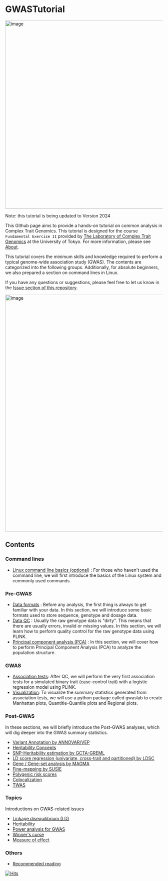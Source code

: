 # GWASTutorial

[<img width="600" alt="image" src="https://github.com/Cloufield/GWASTutorial/assets/40289485/3a188b0f-b693-4cd1-819f-50c4e9ebf816">](https://sites.google.com/edu.k.u-tokyo.ac.jp/kamatanilab/)

Note: this tutorial is being updated to Version 2024

This Github page aims to provide a hands-on tutorial on common analysis in Complex Trait Genomics. This tutorial is designed for the course `Fundamental Exercise II` provided by [The Laboratory of Complex Trait Genomics](https://sites.google.com/edu.k.u-tokyo.ac.jp/kamatanilab/) at the University of Tokyo. For more information, please see [About](https://cloufield.github.io/GWASTutorial/99_About/).

This tutorial covers the minimum skills and knowledge required to perform a typical genome-wide association study (GWAS). The contents are categorized into the following groups. Additionally, for absolute beginners, we also prepared a section on command lines in Linux.

If you have any questions or suggestions, please feel free to let us know in the [Issue section of this repository](https://github.com/Cloufield/GWASTutorial/issues).

<img width="755" alt="image" src="https://github.com/Cloufield/GWASTutorial/assets/40289485/13609a79-2e2d-41f3-af9b-912fc47d57a9">

## Contents

### Command lines
- [Linux command line basics (optional)](https://cloufield.github.io/GWASTutorial/02_Linux_basics/) : For those who haven't used the command line, we will first introduce the basics of the Linux system and commonly used commands.

### Pre-GWAS

- [Data formats](https://cloufield.github.io/GWASTutorial/03_Data_formats/) : Before any analysis, the first thing is always to get familiar with your data. In this section, we will introduce some basic formats used to store sequence, genotype and dosage data.
- [Data QC](https://cloufield.github.io/GWASTutorial/04_Data_QC/) : Usually the raw genotype data is "dirty". This means that there are usually errors, invalid or missing values. In this section, we will learn how to perform quality control for the raw genotype data using PLINK. 
- [Principal component analysis (PCA)](https://cloufield.github.io/GWASTutorial/05_PCA/) : In this section, we will cover how to perform Principal Component Analysis (PCA) to analyze the population structure.  

### GWAS

- [Association tests](https://cloufield.github.io/GWASTutorial/06_Association_tests/): After QC, we will perform the very first association tests for a simulated binary trait (case-control trait) with a logistic regression model using PLINK.
- [Visualization](https://cloufield.github.io/GWASTutorial/Visualization/): To visualize the summary statistics generated from association tests, we will use a python package called gwaslab to create Manhattan plots, Quantitle-Quantile plots and Regional plots.

### Post-GWAS

In these sections, we will briefly introduce the Post-GWAS analyses, which will dig deeper into the GWAS summary statistics.  

- [Variant Annotation by ANNOVAR/VEP](https://cloufield.github.io/GWASTutorial/07_Annotation/)
- [Heritability Concepts](https://cloufield.github.io/GWASTutorial/13_heritability/)
- [SNP-Heritability estimation by GCTA-GREML](https://cloufield.github.io/GWASTutorial/14_gcta_greml/)
- [LD score regression (univariate, cross-trait and partitioned) by LDSC](https://cloufield.github.io/GWASTutorial/08_LDSC/)
- [Gene / Gene-set analysis by MAGMA](https://cloufield.github.io/GWASTutorial/09_Gene_based_analysis/)
- [Fine-mapping by SUSIE](https://cloufield.github.io/GWASTutorial/12_fine_mapping/)
- [Polygenic risk scores](https://cloufield.github.io/GWASTutorial/10_PRS/)
- [Colocalization](https://cloufield.github.io/GWASTutorial/17_colocalization/)
- [TWAS](https://cloufield.github.io/GWASTutorial/21_twas/)

### Topics

Introductions on GWAS-related issues

- [Linkage disequilibrium (LD) ](https://cloufield.github.io/GWASTutorial/19_ld/)
- [Heritability](https://cloufield.github.io/GWASTutorial/13_heritability/)
- [Power analysis for GWAS](https://cloufield.github.io/GWASTutorial/20_power_analysis/)
- [Winner's curse](https://cloufield.github.io/GWASTutorial/15_winners_curse/)
- [Measure of effect](https://cloufield.github.io/GWASTutorial/55_measure_of_effect/)

### Others
- [Recommended reading](https://cloufield.github.io/GWASTutorial/90_Recommended_Reading/)

[![Hits](https://hits.seeyoufarm.com/api/count/incr/badge.svg?url=https%3A%2F%2Fgithub.com%2FCloufield%2FGWASTutorial&count_bg=%2379C83D&title_bg=%23555555&icon=&icon_color=%23E7E7E7&title=Views&edge_flat=false)](https://hits.seeyoufarm.com)
